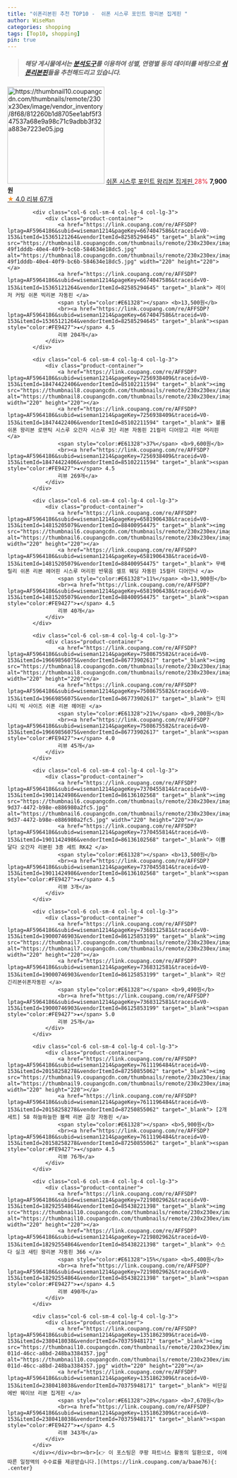 ```yaml
---
title: "쉬폰리본핀 추천 TOP10 -  쉬폰 시스루 포인트 왕리본 집게핀 "
author: WiseMan
categories: shopping
tags: [Top10, shopping]
pin: true
---
```


> ##### 해당 게시물에서는 [**분석도구**](https://itemscout.io/)를 이용하여 **성별**, **연령별** 등의 데이터를 바탕으로 [**쉬폰리본핀**](https://link.coupang.com/a/baae76)들을 추천해드리고 있습니다.
<div class="container"><div class="row">
            <div class="col-6 col-sm-4 col-lg-4 col-lg-3">
                <div class="product-container">
                    <a href="https://link.coupang.com/re/AFFSDP?lptag=AF5964186&subid=wiseman1214&pageKey=7503340145&traceid=V0-153&itemId=19645466567&vendorItemId=86228620072" target="_blank"><img src="https://thumbnail10.coupangcdn.com/thumbnails/remote/230x230ex/image/vendor_inventory/8f68/812260b1d8705ee1abf5f347537a68e9a98c71c9adbb3f32a883e7223e05.jpg" alt="https://thumbnail10.coupangcdn.com/thumbnails/remote/230x230ex/image/vendor_inventory/8f68/812260b1d8705ee1abf5f347537a68e9a98c71c9adbb3f32a883e7223e05.jpg" width="220" height="220"></a>
                    <a href="https://link.coupang.com/re/AFFSDP?lptag=AF5964186&subid=wiseman1214&pageKey=7503340145&traceid=V0-153&itemId=19645466567&vendorItemId=86228620072" target="_blank"> 쉬폰 시스루 포인트 왕리본 집게핀 </a>
                    <span style="color:#E61328">28%</span> <b>7,900원</b>
                    <br><a href="https://link.coupang.com/re/AFFSDP?lptag=AF5964186&subid=wiseman1214&pageKey=7503340145&traceid=V0-153&itemId=19645466567&vendorItemId=86228620072" target="_blank"><span style="color:#FE9427">★</span> 4.0
                    리뷰 67개</a>
                </div>
            </div>
            
            <div class="col-6 col-sm-4 col-lg-4 col-lg-3">
                <div class="product-container">
                    <a href="https://link.coupang.com/re/AFFSDP?lptag=AF5964186&subid=wiseman1214&pageKey=6674047586&traceid=V0-153&itemId=15365121264&vendorItemId=82585294645" target="_blank"><img src="https://thumbnail8.coupangcdn.com/thumbnails/remote/230x230ex/image/retail/images/3671410943549377-49f1dddb-40e4-40f9-bc6b-584634e18dc5.jpg" alt="https://thumbnail8.coupangcdn.com/thumbnails/remote/230x230ex/image/retail/images/3671410943549377-49f1dddb-40e4-40f9-bc6b-584634e18dc5.jpg" width="220" height="220"></a>
                    <a href="https://link.coupang.com/re/AFFSDP?lptag=AF5964186&subid=wiseman1214&pageKey=6674047586&traceid=V0-153&itemId=15365121264&vendorItemId=82585294645" target="_blank"> 레이저 커팅 쉬폰 빅리본 자동핀 </a>
                    <span style="color:#E61328"></span> <b>13,500원</b>
                    <br><a href="https://link.coupang.com/re/AFFSDP?lptag=AF5964186&subid=wiseman1214&pageKey=6674047586&traceid=V0-153&itemId=15365121264&vendorItemId=82585294645" target="_blank"><span style="color:#FE9427">★</span> 4.5
                    리뷰 204개</a>
                </div>
            </div>
            
            <div class="col-6 col-sm-4 col-lg-4 col-lg-3">
                <div class="product-container">
                    <a href="https://link.coupang.com/re/AFFSDP?lptag=AF5964186&subid=wiseman1214&pageKey=7256938409&traceid=V0-153&itemId=18474422406&vendorItemId=85102211594" target="_blank"><img src="https://thumbnail8.coupangcdn.com/thumbnails/remote/230x230ex/image/vendor_inventory/515a/4336ff054bc50720fdcfaca39cb01c4138cf085745c0604efa013ccc70ae.jpg" alt="https://thumbnail8.coupangcdn.com/thumbnails/remote/230x230ex/image/vendor_inventory/515a/4336ff054bc50720fdcfaca39cb01c4138cf085745c0604efa013ccc70ae.jpg" width="220" height="220"></a>
                    <a href="https://link.coupang.com/re/AFFSDP?lptag=AF5964186&subid=wiseman1214&pageKey=7256938409&traceid=V0-153&itemId=18474422406&vendorItemId=85102211594" target="_blank"> 볼륨 쉬폰 왕리본 로맨틱 시스루 오간자 시스루 3단 리본 자동핀 21컬러 디어망고 리본 머리핀 </a>
                    <span style="color:#E61328">37%</span> <b>9,600원</b>
                    <br><a href="https://link.coupang.com/re/AFFSDP?lptag=AF5964186&subid=wiseman1214&pageKey=7256938409&traceid=V0-153&itemId=18474422406&vendorItemId=85102211594" target="_blank"><span style="color:#FE9427">★</span> 4.5
                    리뷰 269개</a>
                </div>
            </div>
            
            <div class="col-6 col-sm-4 col-lg-4 col-lg-3">
                <div class="product-container">
                    <a href="https://link.coupang.com/re/AFFSDP?lptag=AF5964186&subid=wiseman1214&pageKey=6581906438&traceid=V0-153&itemId=14815205079&vendorItemId=88400954475" target="_blank"><img src="https://thumbnail6.coupangcdn.com/thumbnails/remote/230x230ex/image/vendor_inventory/743c/c3141a42195307227cf6d120d40d48af130f9151021b042c87422ef6f609.png" alt="https://thumbnail6.coupangcdn.com/thumbnails/remote/230x230ex/image/vendor_inventory/743c/c3141a42195307227cf6d120d40d48af130f9151021b042c87422ef6f609.png" width="220" height="220"></a>
                    <a href="https://link.coupang.com/re/AFFSDP?lptag=AF5964186&subid=wiseman1214&pageKey=6581906438&traceid=V0-153&itemId=14815205079&vendorItemId=88400954475" target="_blank"> 무배 릴리 쉬폰 리본 헤어핀 시스루 머리핀 반묶음 셀프 웨딩 자동핀 15컬러 디어안나 </a>
                    <span style="color:#E61328">11%</span> <b>13,900원</b>
                    <br><a href="https://link.coupang.com/re/AFFSDP?lptag=AF5964186&subid=wiseman1214&pageKey=6581906438&traceid=V0-153&itemId=14815205079&vendorItemId=88400954475" target="_blank"><span style="color:#FE9427">★</span> 4.5
                    리뷰 40개</a>
                </div>
            </div>
            
            <div class="col-6 col-sm-4 col-lg-4 col-lg-3">
                <div class="product-container">
                    <a href="https://link.coupang.com/re/AFFSDP?lptag=AF5964186&subid=wiseman1214&pageKey=7508675582&traceid=V0-153&itemId=19669856075&vendorItemId=86773902617" target="_blank"><img src="https://thumbnail8.coupangcdn.com/thumbnails/remote/230x230ex/image/vendor_inventory/8c67/dac93315d72cc6f06f8ef048d00ac9e0851b15f4b26af991ada4b68e67da.jpg" alt="https://thumbnail8.coupangcdn.com/thumbnails/remote/230x230ex/image/vendor_inventory/8c67/dac93315d72cc6f06f8ef048d00ac9e0851b15f4b26af991ada4b68e67da.jpg" width="220" height="220"></a>
                    <a href="https://link.coupang.com/re/AFFSDP?lptag=AF5964186&subid=wiseman1214&pageKey=7508675582&traceid=V0-153&itemId=19669856075&vendorItemId=86773902617" target="_blank"> 인피니티 빅 사이즈 쉬폰 리본 헤어핀 </a>
                    <span style="color:#E61328">21%</span> <b>9,200원</b>
                    <br><a href="https://link.coupang.com/re/AFFSDP?lptag=AF5964186&subid=wiseman1214&pageKey=7508675582&traceid=V0-153&itemId=19669856075&vendorItemId=86773902617" target="_blank"><span style="color:#FE9427">★</span> 4.0
                    리뷰 45개</a>
                </div>
            </div>
            
            <div class="col-6 col-sm-4 col-lg-4 col-lg-3">
                <div class="product-container">
                    <a href="https://link.coupang.com/re/AFFSDP?lptag=AF5964186&subid=wiseman1214&pageKey=7370455814&traceid=V0-153&itemId=19011424986&vendorItemId=86136102568" target="_blank"><img src="https://thumbnail6.coupangcdn.com/thumbnails/remote/230x230ex/image/retail/images/2023/05/31/11/6/1b8e21e3-9d37-4472-b98e-e886980a2fc5.jpg" alt="https://thumbnail6.coupangcdn.com/thumbnails/remote/230x230ex/image/retail/images/2023/05/31/11/6/1b8e21e3-9d37-4472-b98e-e886980a2fc5.jpg" width="220" height="220"></a>
                    <a href="https://link.coupang.com/re/AFFSDP?lptag=AF5964186&subid=wiseman1214&pageKey=7370455814&traceid=V0-153&itemId=19011424986&vendorItemId=86136102568" target="_blank"> 이쁨달다 오간자 리본핀 3종 세트 RK42 </a>
                    <span style="color:#E61328"></span> <b>13,500원</b>
                    <br><a href="https://link.coupang.com/re/AFFSDP?lptag=AF5964186&subid=wiseman1214&pageKey=7370455814&traceid=V0-153&itemId=19011424986&vendorItemId=86136102568" target="_blank"><span style="color:#FE9427">★</span> 4.5
                    리뷰 3개</a>
                </div>
            </div>
            
            <div class="col-6 col-sm-4 col-lg-4 col-lg-3">
                <div class="product-container">
                    <a href="https://link.coupang.com/re/AFFSDP?lptag=AF5964186&subid=wiseman1214&pageKey=7368312581&traceid=V0-153&itemId=19000746903&vendorItemId=86125853199" target="_blank"><img src="https://thumbnail7.coupangcdn.com/thumbnails/remote/230x230ex/image/vendor_inventory/f597/c3efc41b827e02df388341aef60d713c478e801c7519d648f46219648d2c.jpg" alt="https://thumbnail7.coupangcdn.com/thumbnails/remote/230x230ex/image/vendor_inventory/f597/c3efc41b827e02df388341aef60d713c478e801c7519d648f46219648d2c.jpg" width="220" height="220"></a>
                    <a href="https://link.coupang.com/re/AFFSDP?lptag=AF5964186&subid=wiseman1214&pageKey=7368312581&traceid=V0-153&itemId=19000746903&vendorItemId=86125853199" target="_blank"> 국산긴리본쉬폰자동핀 </a>
                    <span style="color:#E61328"></span> <b>9,490원</b>
                    <br><a href="https://link.coupang.com/re/AFFSDP?lptag=AF5964186&subid=wiseman1214&pageKey=7368312581&traceid=V0-153&itemId=19000746903&vendorItemId=86125853199" target="_blank"><span style="color:#FE9427">★</span> 5.0
                    리뷰 25개</a>
                </div>
            </div>
            
            <div class="col-6 col-sm-4 col-lg-4 col-lg-3">
                <div class="product-container">
                    <a href="https://link.coupang.com/re/AFFSDP?lptag=AF5964186&subid=wiseman1214&pageKey=7611196484&traceid=V0-153&itemId=20158258278&vendorItemId=87250855062" target="_blank"><img src="https://thumbnail9.coupangcdn.com/thumbnails/remote/230x230ex/image/vendor_inventory/170b/250f3e9e8fccd706625fc6e532adecbc603f994379ceae58f40256196f1b.jpg" alt="https://thumbnail9.coupangcdn.com/thumbnails/remote/230x230ex/image/vendor_inventory/170b/250f3e9e8fccd706625fc6e532adecbc603f994379ceae58f40256196f1b.jpg" width="220" height="220"></a>
                    <a href="https://link.coupang.com/re/AFFSDP?lptag=AF5964186&subid=wiseman1214&pageKey=7611196484&traceid=V0-153&itemId=20158258278&vendorItemId=87250855062" target="_blank"> [2개 세트] 58 하늘하늘한 블랙 리본 곱창 자동핀 </a>
                    <span style="color:#E61328"></span> <b>5,900원</b>
                    <br><a href="https://link.coupang.com/re/AFFSDP?lptag=AF5964186&subid=wiseman1214&pageKey=7611196484&traceid=V0-153&itemId=20158258278&vendorItemId=87250855062" target="_blank"><span style="color:#FE9427">★</span> 4.5
                    리뷰 76개</a>
                </div>
            </div>
            
            <div class="col-6 col-sm-4 col-lg-4 col-lg-3">
                <div class="product-container">
                    <a href="https://link.coupang.com/re/AFFSDP?lptag=AF5964186&subid=wiseman1214&pageKey=7219802962&traceid=V0-153&itemId=18292554864&vendorItemId=85438221398" target="_blank"><img src="https://thumbnail10.coupangcdn.com/thumbnails/remote/230x230ex/image/rs_quotation_api/ytl60ezk/d20b23e379b9429584b6a0893cef95d0.jpg" alt="https://thumbnail10.coupangcdn.com/thumbnails/remote/230x230ex/image/rs_quotation_api/ytl60ezk/d20b23e379b9429584b6a0893cef95d0.jpg" width="220" height="220"></a>
                    <a href="https://link.coupang.com/re/AFFSDP?lptag=AF5964186&subid=wiseman1214&pageKey=7219802962&traceid=V0-153&itemId=18292554864&vendorItemId=85438221398" target="_blank"> 수스다 실크 새틴 왕리본 자동핀 366 </a>
                    <span style="color:#E61328">15%</span> <b>5,400원</b>
                    <br><a href="https://link.coupang.com/re/AFFSDP?lptag=AF5964186&subid=wiseman1214&pageKey=7219802962&traceid=V0-153&itemId=18292554864&vendorItemId=85438221398" target="_blank"><span style="color:#FE9427">★</span> 4.5
                    리뷰 490개</a>
                </div>
            </div>
            
            <div class="col-6 col-sm-4 col-lg-4 col-lg-3">
                <div class="product-container">
                    <a href="https://link.coupang.com/re/AFFSDP?lptag=AF5964186&subid=wiseman1214&pageKey=1351862309&traceid=V0-153&itemId=2380418038&vendorItemId=70375948171" target="_blank"><img src="https://thumbnail10.coupangcdn.com/thumbnails/remote/230x230ex/image/retail/images/2020/03/09/13/5/017a1989-011d-46cc-a8bd-248ba3384357.jpg" alt="https://thumbnail10.coupangcdn.com/thumbnails/remote/230x230ex/image/retail/images/2020/03/09/13/5/017a1989-011d-46cc-a8bd-248ba3384357.jpg" width="220" height="220"></a>
                    <a href="https://link.coupang.com/re/AFFSDP?lptag=AF5964186&subid=wiseman1214&pageKey=1351862309&traceid=V0-153&itemId=2380418038&vendorItemId=70375948171" target="_blank"> 비단길 에반 웨이브 리본 집게핀 </a>
                    <span style="color:#E61328">28%</span> <b>7,670원</b>
                    <br><a href="https://link.coupang.com/re/AFFSDP?lptag=AF5964186&subid=wiseman1214&pageKey=1351862309&traceid=V0-153&itemId=2380418038&vendorItemId=70375948171" target="_blank"><span style="color:#FE9427">★</span> 4.5
                    리뷰 343개</a>
                </div>
            </div>
            </div></div><br><br>[👉 이 포스팅은 쿠팡 파트너스 활동의 일환으로, 이에 따른 일정액의 수수료를 제공받습니다.](https://link.coupang.com/a/baae76){: .center}